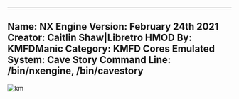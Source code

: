 -----------------------
Name: NX Engine
Version: February 24th 2021
Creator: Caitlin Shaw|Libretro
HMOD By: KMFDManic
Category: KMFD Cores
Emulated System: Cave Story
Command Line: /bin/nxengine, /bin/cavestory
-----------------------
![km](https://i.imgur.com/vt8YWqJ.png)
